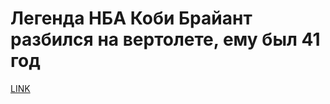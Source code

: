 # Легенда НБА Коби Брайант разбился на вертолете, ему был 41 год



[LINK](https://varlamov.ru/3766781.html)